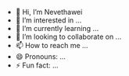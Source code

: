 - 👋 Hi, I’m Nevethawei
- 👀 I’m interested in ...
- 🌱 I’m currently learning ...
- 💞️ I’m looking to collaborate on ...
- 📫 How to reach me ...
- 😄 Pronouns: ...
- ⚡ Fun fact: ...

<!---
Nevethawei/Nevethawei is a ✨ special ✨ repository because its `README.md` (this file) appears on your GitHub profile.
You can click the Preview link to take a look at your changes.
--->
